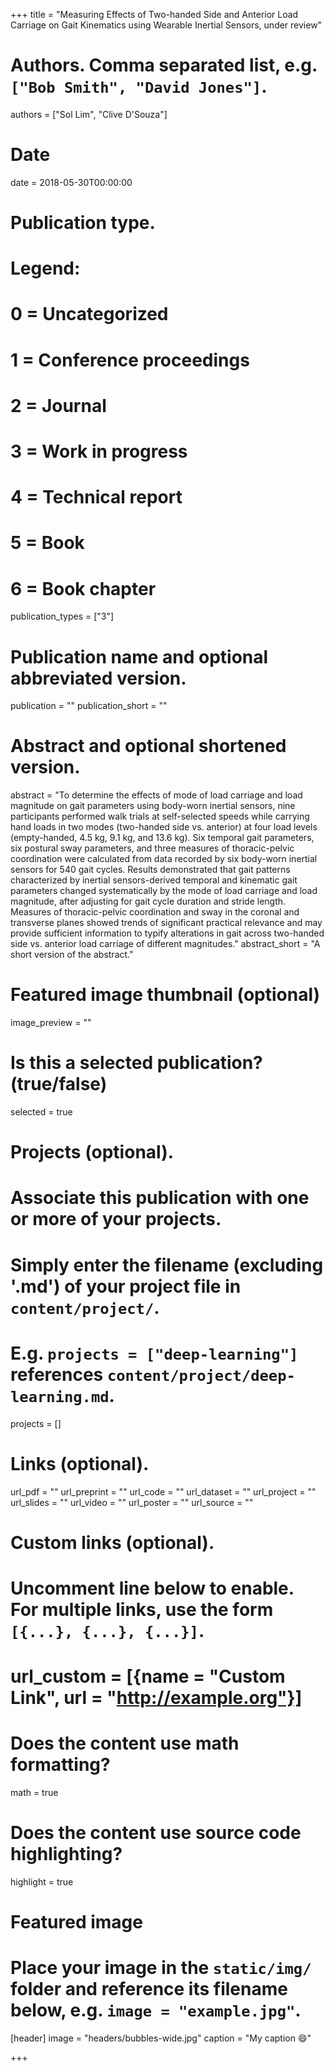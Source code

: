 +++
title = "Measuring Effects of Two-handed Side and Anterior Load Carriage on Gait Kinematics using Wearable Inertial Sensors, under review"

# Authors. Comma separated list, e.g. `["Bob Smith", "David Jones"]`.
authors = ["Sol Lim", "Clive D'Souza"]

# Date
date = 2018-05-30T00:00:00

# Publication type.
# Legend:
# 0 = Uncategorized
# 1 = Conference proceedings
# 2 = Journal
# 3 = Work in progress
# 4 = Technical report
# 5 = Book
# 6 = Book chapter
publication_types = ["3"]

# Publication name and optional abbreviated version.
publication = ""
publication_short = ""

# Abstract and optional shortened version.
abstract = "To determine the effects of mode of load carriage and load magnitude on gait parameters using body-worn inertial sensors, nine participants performed walk trials at self-selected speeds while carrying hand loads in two modes (two-handed side vs. anterior) at four load levels (empty-handed, 4.5 kg, 9.1 kg, and 13.6 kg). Six temporal gait parameters, six postural sway parameters, and three measures of thoracic-pelvic coordination were calculated from data recorded by six body-worn inertial sensors for 540 gait cycles. Results demonstrated that gait patterns characterized by inertial sensors-derived temporal and kinematic gait parameters changed systematically by the mode of load carriage and load magnitude, after adjusting for gait cycle duration and stride length. Measures of thoracic-pelvic coordination and sway in the coronal and transverse planes showed trends of significant practical relevance and may provide sufficient information to typify alterations in gait across two-handed side vs. anterior load carriage of different magnitudes."
abstract_short = "A short version of the abstract."

# Featured image thumbnail (optional)
image_preview = ""

# Is this a selected publication? (true/false)
selected = true

# Projects (optional).
#   Associate this publication with one or more of your projects.
#   Simply enter the filename (excluding '.md') of your project file in `content/project/`.
#   E.g. `projects = ["deep-learning"]` references `content/project/deep-learning.md`.
projects = []

# Links (optional).
url_pdf = ""
url_preprint = ""
url_code = ""
url_dataset = ""
url_project = ""
url_slides = ""
url_video = ""
url_poster = ""
url_source = ""

# Custom links (optional).
#   Uncomment line below to enable. For multiple links, use the form `[{...}, {...}, {...}]`.
# url_custom = [{name = "Custom Link", url = "http://example.org"}]

# Does the content use math formatting?
math = true

# Does the content use source code highlighting?
highlight = true

# Featured image
# Place your image in the `static/img/` folder and reference its filename below, e.g. `image = "example.jpg"`.
[header]
image = "headers/bubbles-wide.jpg"
caption = "My caption 😄"

+++
